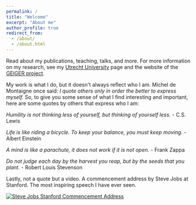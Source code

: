 ```yaml
---
permalink: /
title: "Welcome"
excerpt: "About me"
author_profile: true
redirect_from: 
  - /about/
  - /about.html
---
```


Read about my publications, teaching, talks, and more. For more information on my research, see my [Utrecht University](https://www.uu.nl/medewerkers/MANHaastrecht) page and the website of the [GEIGER project](https://project.cyber-geiger.eu/).

My work is what I do, but it doesn't always reflect who I am. Michel de Montaigne once said: *I quote others only in order the better to express myself.* So, to give you some sense of what I find interesting and important, here are some quotes by others that express who I am:
  
*Humility is not thinking less of yourself, but thinking of yourself less.* - C.S. Lewis
  
*Life is like riding a bicycle. To keep your balance, you must keep moving.* - Albert Einstein
  
*A mind is like a parachute, it does not work if it is not open.* - Frank Zappa
  
*Do not judge each day by the harvest you reap, but by the seeds that you plant.* - Robert Louis Stevenson

Lastly, not a quote but a video. A commencement address by Steve Jobs at Stanford. The most inspiring speech I have ever seen.

[![Steve Jobs Stanford Commencement Address](http://img.youtube.com/vi/UF8uR6Z6KLc/0.jpg)](http://www.youtube.com/watch?v=UF8uR6Z6KLc)
